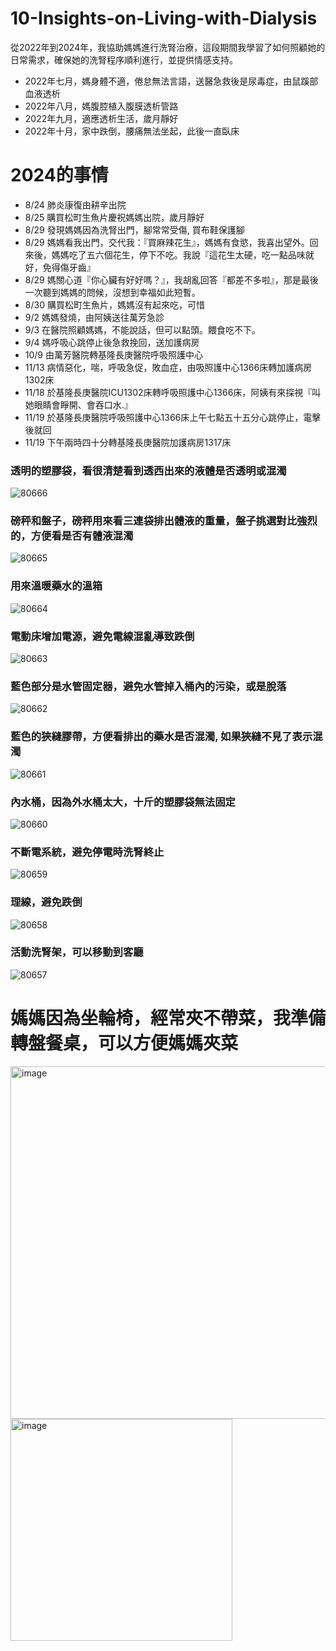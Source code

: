 

# 10-Insights-on-Living-with-Dialysis
從2022年到2024年，我協助媽媽進行洗腎治療，這段期間我學習了如何照顧她的日常需求，確保她的洗腎程序順利進行，並提供情感支持。
* 2022年七月，媽身體不適，倦怠無法言語，送醫急救後是尿毒症，由鼠蹊部血液透析
* 2022年八月，媽腹腔植入腹膜透析管路
* 2022年九月，適應透析生活，歲月靜好
* 2022年十月，家中跌倒，腰痛無法坐起，此後一直臥床
# 2024的事情
* 8/24 肺炎康復由耕辛出院
* 8/25 購買松町生魚片慶祝媽媽出院，歲月靜好
* 8/29 發現媽媽因為洗腎出門，腳常常受傷, 買布鞋保護腳
* 8/29 媽媽看我出門，交代我：『買麻辣花生』，媽媽有食慾，我喜出望外。回來後，媽媽吃了五六個花生，停下不吃。我說『這花生太硬，吃一點品味就好，免得傷牙齒』
* 8/29 媽關心道『你心臟有好好嗎？』，我胡亂回答『都差不多啦』，那是最後一次聽到媽媽的問候，沒想到幸福如此短暫。
* 8/30 購買松町生魚片，媽媽沒有起來吃，可惜
* 9/2 媽媽發燒，由阿姨送往萬芳急診
* 9/3 在醫院照顧媽媽，不能說話，但可以點頭。餵食吃不下。
* 9/4 媽呼吸心跳停止後急救挽回，送加護病房
* 10/9 由萬芳醫院轉基隆長庚醫院呼吸照護中心
* 11/13 病情惡化，喘，呼吸急促，敗血症，由吸照護中心1366床轉加護病房1302床
* 11/18 於基隆長庚醫院ICU1302床轉呼吸照護中心1366床，阿姨有來探視『叫她眼睛會睜開、會吞口水.』
* 11/19 於基隆長庚醫院呼吸照護中心1366床上午七點五十五分心跳停止，電擊後就回
* 11/19 下午兩時四十分轉基隆長庚醫院加護病房1317床

### 透明的塑膠袋，看很清楚看到透西出來的液體是否透明或混濁
![80666](https://github.com/user-attachments/assets/3dadb00f-0214-48ba-9b77-9b212ea546f1)
### 磅秤和盤子，磅秤用來看三連袋排出體液的重量，盤子挑選對比強烈的，方便看是否有體液混濁
![80665](https://github.com/user-attachments/assets/756f1f06-021e-41f7-bece-e90ee17a157f)
### 用來溫暖藥水的溫箱
![80664](https://github.com/user-attachments/assets/424c75c1-5f41-47a2-b5ea-6350260fd233)
### 電動床增加電源，避免電線混亂導致跌倒
![80663](https://github.com/user-attachments/assets/0cfbf4f5-cc5a-478b-8ac0-7a203101d8bc)
### 藍色部分是水管固定器，避免水管掉入桶內的污染，或是脫落
![80662](https://github.com/user-attachments/assets/bf12f1a8-623c-4036-bec7-3f34ef56cd4b)
### 藍色的狹縫膠帶，方便看排出的藥水是否混濁, 如果狹縫不見了表示混濁
![80661](https://github.com/user-attachments/assets/6feea6dc-4bac-4cc3-8909-0f18fcc585fc)
### 內水桶，因為外水桶太大，十斤的塑膠袋無法固定
![80660](https://github.com/user-attachments/assets/7927a59b-29be-41c8-9113-3b058f6948a7)
### 不斷電系統，避免停電時洗腎終止
![80659](https://github.com/user-attachments/assets/d13e1953-e4cf-4552-a219-ac0ad1fc37d9)
### 理線，避免跌倒
![80658](https://github.com/user-attachments/assets/7c5b24f6-d32b-49b5-bb29-7a33aa837e8d)
### 活動洗腎架，可以移動到客廳
![80657](https://github.com/user-attachments/assets/ec9e48bc-8628-43ad-a540-64048db29a5d)

# 媽媽因為坐輪椅，經常夾不帶菜，我準備轉盤餐桌，可以方便媽媽夾菜
<img width="564" alt="image" src="https://github.com/user-attachments/assets/2a9ee3e0-975e-42f1-b48f-d11b5b6f8838">
<img width="355" alt="image" src="https://github.com/user-attachments/assets/f31360cb-0478-4542-9a75-65c19df849cf">

